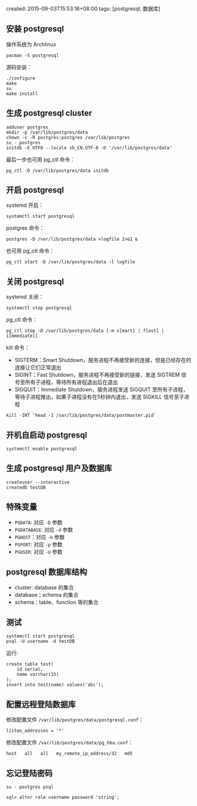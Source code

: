 created: 2015-09-03T15:53:16+08:00
tags: [postgresql, 数据库]

## 安装 postgresql

操作系统为 Archlinux

```
pacman -S postgresql
```

源码安装：

```
./configure
make
su
make install
```


## 生成 postgresql cluster

```
adduser postgres
mkdir -p /var/lib/postgres/data
chown -c -R postgres:postgres /var/lib/postgres
su - postgres
initdb -E UTF8 --locale zh_CN.UTF-8 -D '/var/lib/postgres/data'
```

最后一步也可用 pg_ctl 命令：

```
pg_ctl -D /var/lib/postgres/data initdb
```


## 开启 postgresql

systemd 开启：

```
systemctl start postgresql
```

postgres 命令：

```
postgres -D /var/lib/postgres/data >logfile 2>&1 &
```

也可用 pg_ctl 命令：

```
pg_ctl start -D /var/lib/postgres/data -l logfile
```


## 关闭 postgresql

systemd 关闭：

```
systemctl stop postgresql
```

pg_ctl 命令：

```
pg_ctl stop -D /var/lib/postgres/data [-m s[mart] | f[ast] | i[mmediate]]
```

kill 命令：

* SIGTERM：Smart Shutdown，服务进程不再接受新的连接，但是已经存在的连接让它们正常退出
* SIGINT：Fast Shutdown，服务进程不再接受新的链接，发送 SIGTREM 信号至所有子进程，等待所有进程退出后在退出
* SIGQUIT：Immediate Shutdown，服务进程发送 SIGQUIT 至所有子进程，等待子进程推出，如果子进程没有在5秒钟内退出，发送 SIGKILL 信号至子进程

```
kill -INT `head -1 /var/lib/postgres/data/postmaster.pid`
```


## 开机自启动 postgresql


```
systemctl enable postgresql
```


## 生成 postgresql 用户及数据库

```
createuser --interactive
createdb testDB
```


## 特殊变量

* `PGDATA`: 对应 `-D` 参数
* `PGDATABASE`: 对应 `-d` 参数
* `PGHOST`：对应 `-h` 参数
* `PGPORT`: 对应 `-p` 参数
* `PGUSER`: 对应 `-U` 参数


## postgresql 数据库结构

* cluster: database 的集合
* database：schema 的集合
* schema：table、function 等的集合


## 测试

```
systemctl start postgresql
psql -U username -d testDB
```

运行:

```
create table test(
    id serial,
    name varchar(15)
);
insert into test(name) values('abc');
```


## 配置远程登陆数据库

修改配置文件 `/var/lib/postgres/data/postgresql.conf`：

```
listen_addresses = '*'
```

修改配置文件 `/var/lib/postgres/data/pg_hba.conf`：

```
host   all   all   my_remote_ip_address/32   md5
```


## 忘记登陆密码

```
su - postgres psql

sql> alter role username password 'string';
```
